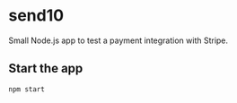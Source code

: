 # send10
Small Node.js app to test a payment integration with Stripe.


## Start the app

```
npm start
```
